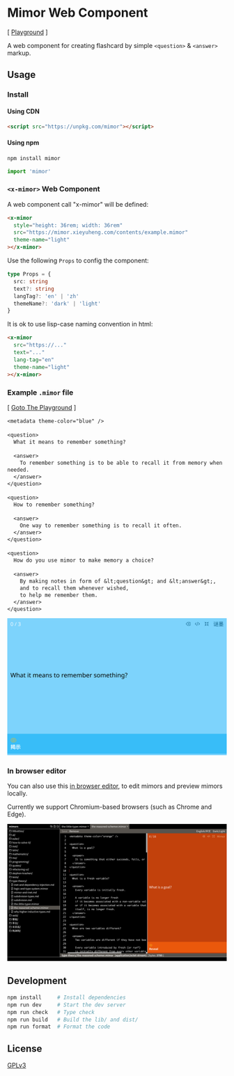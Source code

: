 # Mimor Web Component

[ [Playground](https://mimor.xieyuheng.com/playground) ]

A web component for creating flashcard by simple `<question>` & `<answer>` markup.

## Usage

### Install

#### Using CDN

```html
<script src="https://unpkg.com/mimor"></script>
```

#### Using npm

```shell
npm install mimor
```

```js
import 'mimor'
```

### `<x-mimor>` Web Component

A web component call "x-mimor" will be defined:

```html
<x-mimor
  style="height: 36rem; width: 36rem"
  src="https://mimor.xieyuheng.com/contents/example.mimor"
  theme-name="light"
></x-mimor>
```

Use the following `Props` to config the component:

```typescript
type Props = {
  src: string
  text?: string
  langTag?: 'en' | 'zh'
  themeName?: 'dark' | 'light'
}
```

It is ok to use lisp-case naming convention in html:

```html
<x-mimor
  src="https://..."
  text="..."
  lang-tag="en"
  theme-name="light"
></x-mimor>
```

### Example `.mimor` file

[ [Goto The Playground](https://mimor.xieyuheng.com/playground/PG1ldGFkYXRhIHRoZW1lLWNvbG9yPSJibHVlIiAvPgoKPHF1ZXN0aW9uPgogIFdoYXQgaXQgbWVhbnMgdG8gcmVtZW1iZXIgc29tZXRoaW5nPwoKICA8YW5zd2VyPgogICAgVG8gcmVtZW1iZXIgc29tZXRoaW5nIGlzIHRvIGJlIGFibGUgdG8gcmVjYWxsIGl0IGZyb20gbWVtb3J5IHdoZW4gbmVlZGVkLgogIDwvYW5zd2VyPgo8L3F1ZXN0aW9uPgoKPHF1ZXN0aW9uPgogIEhvdyB0byByZW1lbWJlciBzb21ldGhpbmc_CgogIDxhbnN3ZXI-CiAgICBPbmUgd2F5IHRvIHJlbWVtYmVyIHNvbWV0aGluZyBpcyB0byByZWNhbGwgaXQgb2Z0ZW4uCiAgPC9hbnN3ZXI-CjwvcXVlc3Rpb24-Cgo8cXVlc3Rpb24-CiAgSG93IGRvIHlvdSB1c2UgbWltb3IgdG8gbWFrZSBtZW1vcnkgYSBjaG9pY2U_CgogIDxhbnN3ZXI-CiAgICBCeSBtYWtpbmcgbm90ZXMgaW4gZm9ybSBvZiAmbHQ7cXVlc3Rpb24mZ3Q7IGFuZCAmbHQ7YW5zd2VyJmd0OywKICAgIGFuZCB0byByZWNhbGwgdGhlbSB3aGVuZXZlciB3aXNoZWQsCiAgICB0byBoZWxwIG1lIHJlbWVtYmVyIHRoZW0uCiAgPC9hbnN3ZXI-CjwvcXVlc3Rpb24-Cg) ]

```mimor
<metadata theme-color="blue" />

<question>
  What it means to remember something?

  <answer>
    To remember something is to be able to recall it from memory when needed.
  </answer>
</question>

<question>
  How to remember something?

  <answer>
    One way to remember something is to recall it often.
  </answer>
</question>

<question>
  How do you use mimor to make memory a choice?

  <answer>
    By making notes in form of &lt;question&gt; and &lt;answer&gt;,
    and to recall them whenever wished,
    to help me remember them.
  </answer>
</question>
```

[![](assets/screenshots/example-mimor-1.png)](https://mimor.xieyuheng.com/playground/PG1ldGFkYXRhIHRoZW1lLWNvbG9yPSJibHVlIiAvPgoKPHF1ZXN0aW9uPgogIFdoYXQgaXQgbWVhbnMgdG8gcmVtZW1iZXIgc29tZXRoaW5nPwoKICA8YW5zd2VyPgogICAgVG8gcmVtZW1iZXIgc29tZXRoaW5nIGlzIHRvIGJlIGFibGUgdG8gcmVjYWxsIGl0IGZyb20gbWVtb3J5IHdoZW4gbmVlZGVkLgogIDwvYW5zd2VyPgo8L3F1ZXN0aW9uPgoKPHF1ZXN0aW9uPgogIEhvdyB0byByZW1lbWJlciBzb21ldGhpbmc_CgogIDxhbnN3ZXI-CiAgICBPbmUgd2F5IHRvIHJlbWVtYmVyIHNvbWV0aGluZyBpcyB0byByZWNhbGwgaXQgb2Z0ZW4uCiAgPC9hbnN3ZXI-CjwvcXVlc3Rpb24-Cgo8cXVlc3Rpb24-CiAgSG93IGRvIHlvdSB1c2UgbWltb3IgdG8gbWFrZSBtZW1vcnkgYSBjaG9pY2U_CgogIDxhbnN3ZXI-CiAgICBCeSBtYWtpbmcgbm90ZXMgaW4gZm9ybSBvZiAmbHQ7cXVlc3Rpb24mZ3Q7IGFuZCAmbHQ7YW5zd2VyJmd0OywKICAgIGFuZCB0byByZWNhbGwgdGhlbSB3aGVuZXZlciB3aXNoZWQsCiAgICB0byBoZWxwIG1lIHJlbWVtYmVyIHRoZW0uCiAgPC9hbnN3ZXI-CjwvcXVlc3Rpb24-Cg)

### In browser editor

You can also use this [in browser editor](https://editor.xieyuheng.com),
to edit mimors and preview mimors locally.

Currently we support Chromium-based browsers (such as Chrome and Edge).

[![](assets/screenshots/editor-1-dark.png)](https://editor.xieyuheng.com)

## Development

```sh
npm install     # Install dependencies
npm run dev     # Start the dev server
npm run check   # Type check
npm run build   # Build the lib/ and dist/
npm run format  # Format the code
```

## License

[GPLv3](LICENSE)
